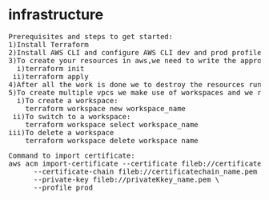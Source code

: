 # infrastructure
<pre>
Prerequisites and steps to get started:
1)Install Terraform
2)Install AWS CLI and configure AWS CLI dev and prod profiles accordingly
3)To create your resources in aws,we need to write the appropriate code in the main.tf file and run the following terraform commands
  i)terraform init
 ii)terraform apply
4)After all the work is done we to destroy the resources run the "terraform destroy" command.
5)To create multiple vpcs we make use of workspaces and we run the following commads:
  i)To create a workspace:
    terraform workspace new workspace_name
 ii)To switch to a workspace:
    terraform workspace select workspace_name
iii)To delete a workspace
    terraform workspace delete workspace_name 
</pre>
<pre>
Command to import certificate:
aws acm import-certificate --certificate fileb://certificate_name.pem \
      --certificate-chain fileb://certificatechain_name.pem \
      --private-key fileb://privateKkey_name.pem \
      --profile prod
</pre>

